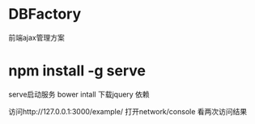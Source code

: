 # DBFactory
前端ajax管理方案
# npm install -g serve 
serve启动服务
bower intall 
下载jquery 依赖

访问http://127.0.0.1:3000/example/
打开network/console 看两次访问结果

